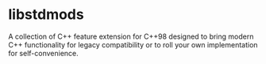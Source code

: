 # libstdmods
A collection of C++ feature extension for C++98 designed to bring modern C++ functionality for legacy compatibility or to roll your own implementation for self-convenience.
